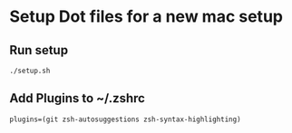 
# Setup Dot files for a new mac setup

## Run setup
 
 `./setup.sh`
 
## Add Plugins to ~/.zshrc
 
 `plugins=(git zsh-autosuggestions zsh-syntax-highlighting)`

